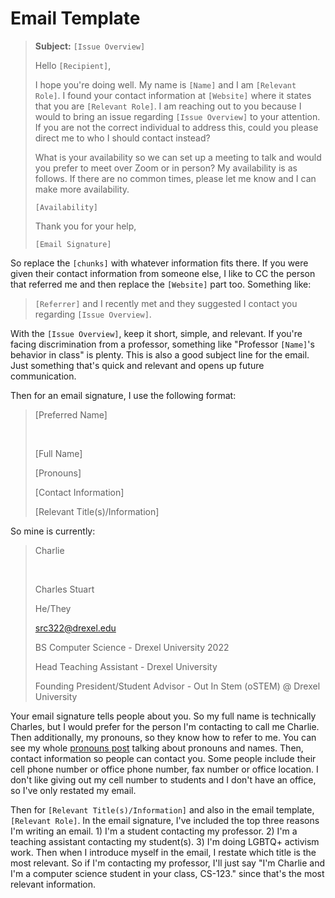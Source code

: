 # Email Template

> **Subject:** `[Issue Overview]`
>
> Hello `[Recipient]`,
>
> I hope you're doing well. My name is `[Name]` and I am `[Relevant Role]`. I
> found your contact information at `[Website]` where it states that you are
> `[Relevant Role]`. I am reaching out to you because I would to bring an issue
> regarding `[Issue Overview]` to your attention. If you are not the correct
> individual to address this, could you please direct me to who I should contact
> instead?
>
> What is your availability so we can set up a meeting to talk and would you
> prefer to meet over Zoom or in person? My availability is as follows. If there
> are no common times, please let me know and I can make more availability.
>
> `[Availability]`
>
> Thank you for your help,
>
> `[Email Signature]`

So replace the `[chunks]` with whatever information fits there. If you were
given their contact information from someone else, I like to CC the person that
referred me and then replace the `[Website]` part too. Something like:

> `[Referrer]` and I recently met and they suggested I contact you regarding
> `[Issue Overview]`.

With the `[Issue Overview]`, keep it short, simple, and relevant. If you're
facing discrimination from a professor, something like "Professor `[Name]`'s
behavior in class" is plenty. This is also a good subject line for the email.
Just something that's quick and relevant and opens up future communication. 

Then for an email signature, I use the following format:

> [Preferred Name]
>
> <br>
>
> [Full Name]
>
> [Pronouns]
>
> [Contact Information]
>
> [Relevant Title(s)/Information]

So mine is currently:

> Charlie
>
> <br>
>
> Charles Stuart
>
> He/They
>
> src322@drexel.edu
>
> BS Computer Science - Drexel University 2022
>
> Head Teaching Assistant - Drexel University
>
> Founding President/Student Advisor - Out In Stem (oSTEM) @ Drexel University

Your email signature tells people about you. So my full name is technically
Charles, but I would prefer for the person I'm contacting to call me Charlie.
Then additionally, my pronouns, so they know how to refer to me. You can see
my whole
[pronouns post](../20211020/intlpronounsday.html)
talking about pronouns and names. Then, contact information so people can
contact you. Some people include their cell phone number or office phone number,
fax number or office location. I don't like giving out my cell number to
students and I don't have an office, so I've only restated my email.

Then for `[Relevant Title(s)/Information]` and also in the email template,
`[Relevant Role]`. In the email signature, I've included the top three reasons
I'm writing an email. 1) I'm a student contacting my professor. 2) I'm a
teaching assistant contacting my student(s). 3) I'm doing LGBTQ+ activism work.
Then when I introduce myself in the email, I restate which title is the most
relevant. So if I'm contacting my professor, I'll just say "I'm Charlie and I'm
a computer science student in your class, CS-123." since that's the most
relevant information.



